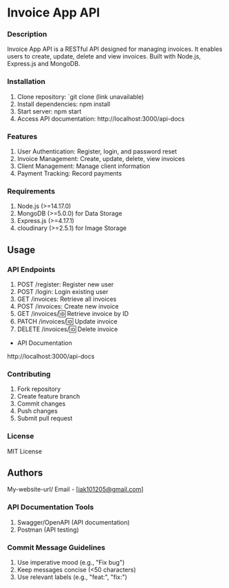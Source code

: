 # Invoice App API

### Description

Invoice App API is a RESTful API designed for managing invoices. It enables users to create, update, delete and view invoices. Built with Node.js, Express.js and MongoDB.

### Installation

1. Clone repository: `git clone (link unavailable)
2. Install dependencies: npm install
3. Start server: npm start
4. Access API documentation: http://localhost:3000/api-docs

### Features

1. User Authentication: Register, login, and password reset
2. Invoice Management: Create, update, delete, view invoices
3. Client Management: Manage client information
4. Payment Tracking: Record payments

### Requirements

1. Node.js (>=14.17.0)
2. MongoDB (>=5.0.0) for Data Storage 
3. Express.js (>=4.17.1)
4. cloudinary (>=2.5.1)  for Image Storage

## Usage

### API Endpoints

1. POST /register: Register new user
2. POST /login: Login existing user
3. GET /invoices: Retrieve all invoices
4. POST /invoices: Create new invoice
5. GET /invoices/:id: Retrieve invoice by ID
6. PATCH /invoices/:id: Update invoice
7. DELETE /invoices/:id: Delete invoice

* API Documentation

http://localhost:3000/api-docs

### Contributing

1. Fork repository
2. Create feature branch
3. Commit changes
4. Push changes
5. Submit pull request

### License

MIT License

## Authors

My-website-url/ Email - [iak101205@gmail.com]



### API Documentation Tools

1. Swagger/OpenAPI (API documentation)
2. Postman (API testing)

### Commit Message Guidelines

1. Use imperative mood (e.g., "Fix bug")
2. Keep messages concise (<50 characters)
3. Use relevant labels (e.g., "feat:", "fix:")
